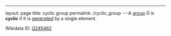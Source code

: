 ---
 layout: page
 title: cyclic group
 permalink: /cyclic_group
---A [group](https://defsmath.github.io/DefsMath/group) $G$ is **cyclic** if it is [generated](https://defsmath.github.io/DefsMath/generating_set_of_a_group) by a single element.

Wikidata ID: [Q245462](https://www.wikidata.org/wiki/Q245462)